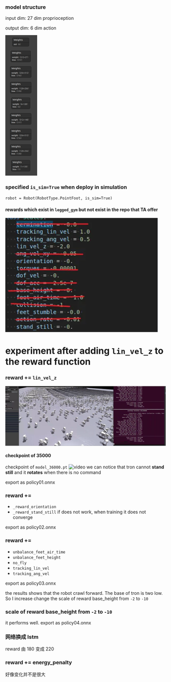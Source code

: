 ### model structure

input dim: 27 dim proprioception

output dim: 6 dim action 

<img src="./assets/image-20241208114321449.png" alt="image-20241208114321449" style="zoom:50%;" />

### specified ```is_sim=True``` when deploy in simulation

```
robot = Robot(RobotType.PointFoot, is_sim=True)
```
####  rewards which exist in ```legged_gym``` but not exist in the repo that TA offer
![image-20241208102741868](./assets/image-20241208102741868.png)

# experiment after adding ```lin_vel_z``` to the reward function
### reward += ```lin_vel_z```

![image-20241208102916680](./assets/image-20241208102916680.png)

#### checkpoint of 35000
checkpoint of ```model_36000.pt```
![video](./assets/lin_z_reward_35000.gif)
we can notice that tron cannot **stand still** and it **rotates** when there is no command

export as policy01.onnx
### reward += 
-  ```_reward_orientation``` 
- ```_reward_stand_still```
if does not work, when training it does not converge

export as policy02.onnx

###  reward += 
- ```unbalance_feet_air_time```
- ```unbalance_feet_height```
-  ```no_fly```
- ```tracking_lin_vel```
- ```tracking_ang_vel```

export as policy03.onnx

the results shows that the robot crawl forward. The base of tron is two low. So I increase change the scale of reward base_height from ```-2``` to ```-10```

### scale of reward base_height from ```-2``` to ```-10```
it performs well.
export as policy04.onnx

### 网络换成 lstm 

reward 由 180 变成 220

### reward += energy_penalty
好像变化并不是很大

### 